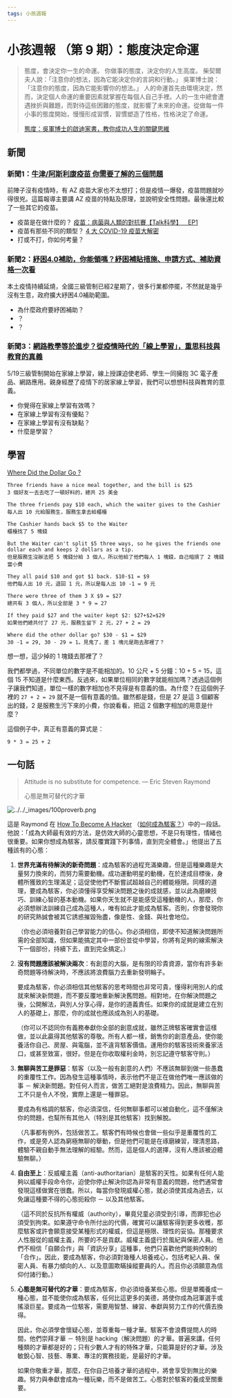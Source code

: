 ```yaml
---
tags: 小孩週報
---
```


# 小孩週報 （第 9 期）：態度決定命運

> 態度，會決定你一生的命運。
> 你做事的態度，決定你的人生高度。
> 柴契爾夫人說：「注意你的想法，因為它能決定你的言詞和行動。」
> 吳軍博士說：「注意你的態度，因為它能影響你的想法。」
> 人的命運首先由環境決定，然而，決定個人命運的重要因素就掌握在每個人自己手裡。人的一生中總會遭遇挫折與難題，而對待這些困難的態度，就影響了未來的命運。從做每一件小事的態度開始，慢慢形成習慣，習慣塑造了性格，性格決定了命運。 
>
> [態度：吳軍博士的啟迪家書，教你成功人生的關鍵思維](https://www.books.com.tw/products/0010819763?sloc=main)

## 新聞

### 新聞1：[牛津/阿斯利康疫苗 你需要了解的三個問題](https://www.bbc.com/zhongwen/trad/science-56416673)

前陣子沒有疫情時，有 AZ 疫苗大家也不太想打；但是疫情一爆發，疫苗問題就吵得很兇。這篇報導主要講 AZ 疫苗的特點及原理，並說明安全性問題。最後還比較了一些其它的疫苗。

- 疫苗是在做什麼的？ [疫苗：病菌與人類的對抗賽【Talk科學】＿EP1](https://youtu.be/NlvGuV_75yM)
- 疫苗有那些不同的類型？  [4 大 COVID-19 疫苗大解密](https://geneonline.news/4-covid-vaccine/)
- 打或不打，你如何考量？

### 新聞2：[紓困4.0補助，你能領嗎？紓困補貼措施、申請方式、補助資格一次看](https://www.managertoday.com.tw/articles/view/63070)

本土疫情持續延燒，全國三級管制已經2星期了，很多行業都停擺，不然就是幾乎沒有生意，政府擴大紓困4.0補助範圍。

- 為什麼政府要紓困補助？
- ？
- ？

### 新聞3：[網路教學等於進步？從疫情時代的「線上學習」，重思科技與教育的真義](https://crossing.cw.com.tw/article/14881)

5/19三級管制開始在家線上學習，線上授課迫使老師、學生一同擁抱 3C 電子產品、網路應用。親身經歷了疫情下的居家線上學習，我們可以想想科技與教育的意義。

- 你覺得在家線上學習有效嗎？
- 在家線上學習有沒有優點？
- 在家線上學習有沒有缺點？
- 什麼是學習？

## 學習

[Where Did the Dollar Go ?](https://www.mathsisfun.com/puzzles/where-did-the-dollar-go--solution.html) 

```
Three friends have a nice meal together, and the bill is $25
3 個好友一去去吃了一頓好料的，總共 25 美金

The three friends pay $10 each, which the waiter gives to the Cashier
每人出 10 元給服務生，服務生拿去給櫃檯

The Cashier hands back $5 to the Waiter
櫃檯找了 5 塊錢

But the Waiter can't split $5 three ways, so he gives the friends one dollar each and keeps 2 dollars as a tip.
但是服務生沒辦法把 5 塊錢分給 3 個人，所以他給了他們每人 1 塊錢，自己暗摃了 2 塊錢當小費

They all paid $10 and got $1 back. $10-$1 = $9
他們每人出 10 元，退回 1 元，所以是每人出 10 -1 = 9 元

There were three of them 3 X $9 = $27
總共有 3 個人，所以全部是 3 * 9 = 27

If they paid $27 and the waiter kept $2: $27+$2=$29
如果他們總共付了 27 元，服務生留下 2 元，27 + 2 = 29

Where did the other dollar go? $30 - $1 = $29
30 -1 = 29, 30 - 29 = 1。見鬼了，差 1 塊元是跑去那裡了？
```

想一想，這少掉的 1 塊錢去那裡了？

我們都學過，不同單位的數字是不能相加的。10 公尺 + 5 分鐘：10 + 5 = 15，這個 15 不知道是什麼東西。反過來，如果單位相同的數字就能相加嗎？透過這個例子讓我們知道，單位一樣的數字相加也不見得是有意義的值。為什麼？在這個例子裡的 `27 + 2 = 29` 就不是一個有意義的值。雖然都是錢，但是 27 是這 3 個顧客出的錢，2 是服務生污下來的小費，你說看看，把這 2 個數字相加的用意是什麼？

這個例子中，真正有意義的算式是：

```
9 * 3 = 25 + 2
```



## 一句話

> Attitude is no substitute for competence. ― Eric Steven Raymond
>
> 心態是無可替代的才華

![../../_images/100proverb.png](https://i.imgur.com/HOwWf7O.png)

這是 Raymond 在 [How To Become A Hacker](http://www.catb.org/~esr/faqs/hacker-howto.html) （[如何成為駭客？](http://fishingmacau.com/bbs/simple/?t13857.html)）中的一段話。他說：「成為大師最有效的方法，是仿效大師的心靈思想，不是只有理性，情緒也很重要。如果你想成為駭客，請反覆實踐下列事情，直到完全體會。」他提出了五種該有的心態：

1. **世界充滿有待解決的新奇問題**：成為駭客的過程充滿樂趣，但是這種樂趣是大量努力換來的，而努力需要動機。成功運動明星的動機，在於達成目標後，身體所獲致的生理滿足；這促使他們不斷嘗試超越自己的體能極限。同樣的道理，要成為駭客，你必須懂得享受解決問題之後的成就感，並以此為磨練技巧、訓練心智的基本動機。如果你天生就不是能感受這種動機的人，那麼，你必須想辦法訓練自己成為這種人，唯有如此才能成為駭客。否則，你會發現你的研究熱誠會被其它誘惑摧毀殆盡，像是性、金錢、與社會地位。

   （你也必須培養對自己學習能力的信心。你必須相信，即使不知道解決問題所需的全部知識，但如果能搞定其中一部份並從中學習，你將有足夠的線索解決下一個部份，持續下去，直到完全搞定。）

2. **沒有問題應該被解決兩次**：有創意的大腦，是有限的珍貴資源，當你有許多新奇問題等待解決時，不應該將浪費腦力去重新發明輪子。

   要成為駭客，你必須相信其他駭客的思考時間也非常可貴，懂得利用別人的成就來解決新問題，而不要反覆地重新解決舊問題。相對地，在你解決問題之後，公開解法，與別人分享心得，是你的道義責任。如果你的成就是建立在別人的基礎上，那麼，你的成就也應該成為別人的基礎。

   （你可以不認同你有義務奉獻你全部的創意成就，雖然正牌駭客確實會這樣做，並以此贏得其他駭客的尊敬。所有人都一樣，銷售你的創意產品，使你能養活你自己、房屋、與電腦，並不違背駭客價值。運用你的駭客技術來養家活口，或甚至致富，很好。但是在你收取權利金時，別忘記遵守駭客守則。）

3. **無聊與苦工是罪惡**：駭客（以及一般有創意的人們）不應該無聊到做一些愚蠢的重覆性工作。因為發生這種事情時，表示他們不是正在做他們唯一應該做的事 － 解決新問題。對任何人而言，做苦工絕對是浪費精力。因此，無聊與苦工不只是令人不悅，實際上還是一種罪惡。

   要成為有格調的駭客，你必須深信，任何無聊事都可以被自動化，這不僅解決你的問題，也幫所有其他人（特別是其他駭客）找到解脫。

   （凡事都有例外，包括做苦工。駭客們有時候也會做一些似乎是重覆性的工作，或是旁人認為窮極無聊的舉動，但是他們可能是在琢磨練習，理清思路，體驗不親自動手無法理解的經驗。然而，這是個人的選擇，沒有人應該被迫體驗無聊。）

4. **自由至上**：反威權主義（anti-authoritarian）是駭客的天性。如果有任何人能夠以威權手段命令你，迫使你停止解決你認為非常有意義的問題，他們通常會發現這樣做實在很蠢。所以，每當你發現威權心態，就必須使其成為過去，以免讓這種要不得的心態扼殺你 － 以及其他駭客。

   （這不同於反抗所有權威（authority），畢竟兒童必須受到引導，而罪犯也必須受到拘束。如果遵守命令所付出的代價，確實可以讓駭客得到更多收穫，那麼駭客或許會願意接受某種形式的權威，但這是極限、理性的妥協。那種要求人性服從的威權主義，所要的不是貢獻。威權主義盛行於風紀與保密人員。他們不相信「自願合作」與「資訊分享」這種事，他們只喜歡他們能夠控制的「合作」。因此，要成為駭客，你必須對幾種人培養戒心，包括考紀人員、保密人員、有暴力傾向的人、以及意圖欺瞞操縱要員的人。而且你必須願意為信仰付諸行動。）

5. **心態是無可替代的才華**：要成為駭客，你必須培養某些心態。但是單獨養成一種心態，並不能使你成為駭客，任何比這更多的美德，將使你成為冠軍選手或搖滾巨星。要成為一位駭客，需要用智慧、練習、奉獻與努力工作的代價去換得。

   因此，你必須學會懷疑心態，並尊重每一種才華。駭客不會浪費提問人的時間，他們崇拜才華 － 特別是  hacking（解決問題）的才華。普遍來講，任何種類的才華都是好的；只有少數人才有的特殊才華，只能算是好的才華。涉及敏銳心智、技藝、專業、專注的實務技能，是最好的才華。

   

   如果你敬重才華，那麼，在你自己培養才華的過程中，將會享受到無比的樂趣。努力與奉獻會成為一種玩樂，而不是做苦工。心態對於駭客的養成至關重要。

